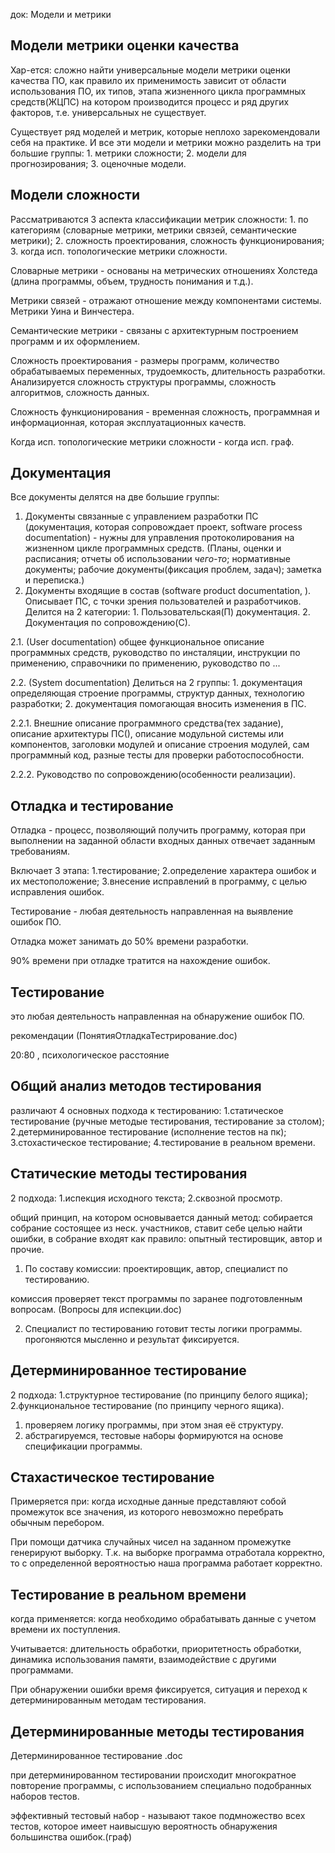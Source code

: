 док: Модели и метрики

## Модели метрики оценки качества

Хар-ется: сложно найти универсальные модели метрики оценки качества ПО, как правило их применимость зависит от области использования ПО, их типов, этапа жизненного цикла программных средств(ЖЦПС) на котором производится процесс и ряд других факторов, т.е. универсальных не существует.

Существует ряд моделей и метрик, которые неплохо зарекомендовали себя на практике. И все эти модели и метрики можно разделить на три большие группы: 1. метрики сложности; 2. модели для прогнозирования; 3. оценочные модели.

## Модели сложности

Рассматриваются 3 аспекта классификации метрик сложности: 1. по категориям (словарные метрики, метрики связей, семантические метрики); 2. сложность проектирования, сложность функционирования; 3. когда исп. топологические метрики сложности.

Словарные метрики - основаны на метрических отношениях Холстеда (длина программы, объем, трудность понимания и т.д.).

Метрики связей - отражают отношение между компонентами системы. Метрики Уина и Винчестера.

Семантические метрики - связаны с архитектурным построением программ и их оформлением.

Сложность проектирования - размеры программ, количество обрабатываемых переменных, трудоемкость, длительность разработки. Анализируется сложность структуры программы, сложность алгоритмов, сложность данных.

Сложность функционирования - временная сложность, программная и информационная, которая эксплуатационных качеств.

Когда исп. топологические метрики сложности - когда исп. граф.

## Документация

Все документы делятся на две большие группы:

1. Документы связанные с управлением разработки ПС (документация, которая сопровождает проект, software process documentation) - нужны для управления протоколирования на жизненном цикле программных средств. (Планы, оценки и расписания; отчеты об использовании *чего-то*; нормативные документы; рабочие документы(фиксация проблем, задач); заметка и переписка.) 
2. Документы входящие в состав (software product documentation, ). Описывает ПС, с точки зрения пользователей и разработчиков. Делится на 2 категории: 1. Пользовательская(П) документация. 2. Документация по сопровождению(С).

2.1. (User documentation) общее функциональное описание программных средств, руководство по инсталяции, инструкции по применению, справочники по применению, руководство по ...

2.2. (System documentation) Делиться на 2 группы: 1. документация определяющая строение программы, структур данных, технологию разработки; 2. документация помогающая вносить изменения в ПС.

2.2.1. Внешние описание программного средства(тех задание), описание архитектуры ПС(), описание модульной системы или компонентов, заголовки модулей и описание строения модулей, сам программный код, разные тесты для проверки работоспособности.

2.2.2. Руководство по сопровождению(особенности реализации).

 

## Отладка и тестирование

Отладка - процесс, позволяющий получить программу, которая при выполнении на заданной области входных данных отвечает заданным требованиям.

Включает 3 этапа: 1.тестирование; 2.определение характера ошибок и их местоположение; 3.внесение исправлений в программу, с целью исправления ошибок.

Тестирование - любая деятельность направленная на выявление ошибок ПО.

Отладка может занимать до 50% времени разработки.

90% времени при отладке тратится на нахождение ошибок.

## Тестирование

это любая деятельность направленная на обнаружение ошибок ПО.

рекомендации (ПонятияОтладкаТестрирование.doc)

20:80 , психологическое расстояние

## Общий анализ методов тестирования

различают 4 основных подхода к тестированию: 1.статическое тестирование (ручные методые тестирования, тестирование за столом); 2.детерминированное тестирование (исполнение тестов на пк); 3.стохастическое тестирование; 4.тестирование в реальном времени.

## Статические методы тестирования

2 подхода: 1.испекция исходного текста; 2.сквозной просмотр.

общий принцип, на котором основывается данный метод: собирается собрание состоящее из неск. участников, ставит себе целью найти ошибки, в собрание входят как правило: опытный тестировщик, автор и прочие.

1. По составу комиссии: проектировщик, автор, специалист по тестированию.

комиссия проверяет текст программы по заранее подготовленным вопросам. (Вопросы для испекции.doc)

2. Специалист по тестированию готовит тесты логики программы. прогоняются мысленно и результат фиксируется.

## Детерминированное тестирование

2 подхода: 1.структурное  тестирование (по принципу белого ящика); 2.функциональное тестирование (по принципу черного ящика).

1. проверяем логику программы, при этом зная её структуру.
2. абстрагируемся, тестовые наборы формируются на основе спецификации программы.

## Стахастическое тестирование

Примеряется при: когда исходные данные представляют собой промежуток все значения, из которого невозможно перебрать обычным перебором.

При помощи датчика случайных чисел на заданном промежутке генерируют выборку. Т.к. на выборке программа отработала корректно, то с определенной вероятностью наша программа работает корректно.

## Тестирование в реальном времени

когда применяется: когда необходимо обрабатывать данные с учетом времени их поступления.

Учитывается: длительность обработки, приоритетность обработки, динамика использования памяти, взаимодействие с другими программами.

При обнаружении ошибки время фиксируется, ситуация и переход к детерминированным методам тестирования.



## Детерминированные методы тестирования

Детерминированное  тестирование .doc

при детерминированном тестировании происходит многократное повторение программы, с использованием специально подобранных наборов тестов.

эффективный тестовый набор - называют такое подмножество всех тестов, которое имеет наивысшую вероятность обнаружения большинства ошибок.(граф)